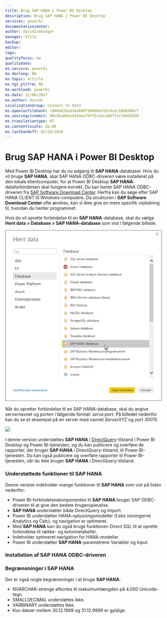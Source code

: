 ```yaml
---
title: Brug SAP HANA i Power BI Desktop
description: Brug SAP HANA i Power BI Desktop
services: powerbi
documentationcenter: 
author: davidiseminger
manager: kfile
backup: 
editor: 
tags: 
qualityfocus: no
qualitydate: 
ms.service: powerbi
ms.devlang: NA
ms.topic: article
ms.tgt_pltfrm: NA
ms.workload: powerbi
ms.date: 12/06/2017
ms.author: davidi
LocalizationGroup: Connect to data
ms.openlocfilehash: c048a83dad3ea800f50b08bd15c0cec18d6d86cf
ms.sourcegitcommit: 88c8ba8dee4384ea7bff5cedcad67fce784d92b0
ms.translationtype: HT
ms.contentlocale: da-DK
ms.lasthandoff: 02/24/2018
---
```

# <a name="use-sap-hana-in-power-bi-desktop"></a>Brug SAP HANA i Power BI Desktop
Med Power BI Desktop har du nu adgang til **SAP HANA**-databaser. Hvis du vil bruge **SAP HANA**, skal SAP HANA ODBC-driveren være installeret på den lokale klientcomputer, for at Power BI Desktop **SAP HANA**-dataforbindelsen skal fungere korrekt. Du kan hente SAP HANA ODBC-driveren fra [SAP Software Download Center](https://support.sap.com/swdc). Herfra kan du søge efter SAP HANA CLIENT til Windows-computere. Da strukturen i **SAP Software Download Center** ofte ændres, kan vi ikke give en mere specifik vejledning til, hvordan du henter programmet.

Hvis du vil oprette forbindelse til en **SAP HANA**-database, skal du vælge **Hent data > Database > SAP HANA-database** som vist i følgende billede.

![](media/desktop-sap-hana/sap-hana-1.png)

Når du opretter forbindelse til en SAP HANA-database, skal du angive servernavnet og porten i følgende format: *serve:port*. På billedet nedenfor kan du se et eksempel på en server med navnet *ServerXYZ* og port *30015*.

![](media/desktop-sap-hana/sap-hana-2.png)

I denne version understøttes **SAP HANA** i [DirectQuery](desktop-use-directquery.md)-tilstand i Power BI Desktop og Power BI-tjenesten, og du kan publicere og overføre de rapporter, der bruger **SAP HANA** i DirectQuery-tilstand, til Power BI-tjenesten. Du kan også publicere og overføre rapporter til Power BI-tjenesten, når du ikke bruger **SAP HANA** i DirectQuery-tilstand.

### <a name="supported-features-for-sap-hana"></a>Understøttede funktioner til SAP HANA
Denne version indeholder mange funktioner til **SAP HANA** som vist på listen nedenfor:

* Power BI-forbindelseskomponenten til **SAP HANA** bruger SAP ODBC-driveren til at give den bedste brugeroplevelse.
* **SAP HANA** understøtter både DirectQuery og Import.
* Power BI understøtter HANA-oplysningsmodeller (f.eks visningerne Analytics og Calc), og navigation er optimeret.
* Med **SAP HANA** kan du også bruge funktionen Direct SQL til at oprette forbindelse til række- og kolonnetabeller.
* Indeholder optimeret navigation for HANA-modeller.
* Power BI understøtter **SAP HANA**-parametrene Variabler og Input.

### <a name="installing-the-sap-hana-odbc-driver"></a>Installation af SAP HANA ODBC-driveren
### <a name="limitations-of-sap-hana"></a>Begrænsninger i SAP HANA
Der er også nogle begrænsninger i at bruge **SAP HANA**:

* NVARCHAR-strenge afkortes til maksimumlængden på 4.000 Unicode-tegn.
* SMALLDECIMAL understøttes ikke.
* VARBINARY understøttes ikke.
* Kun datoer mellem 30.12.1899 og 31.12.9999 er gyldige.

